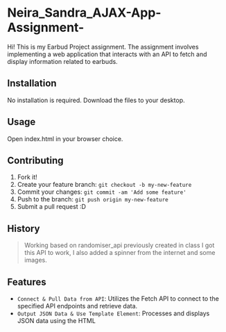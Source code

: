# Neira_Sandra_AJAX-App-Assignment-
Hi! This is my Earbud Project assignment. The assignment involves implementing a web application that interacts with an API to fetch and display information related to earbuds. 

## Installation
No installation is required. Download the files to your desktop.
## Usage
Open index.html in your browser choice.
## Contributing
1. Fork it!
2. Create your feature branch: `git checkout -b my-new-feature`
3. Commit your changes: `git commit -am 'Add some feature'`
4. Push to the branch: `git push origin my-new-feature`
5. Submit a pull request :D
## History
>Working based on randomiser_api previously created in class I got this API to work, I also added a spinner from the internet and some images.
## Features
* `Connect & Pull Data from API`: Utilizes the Fetch API to connect to the specified API endpoints and retrieve data.
* `Output JSON Data & Use Template Element`: Processes and displays JSON data using the HTML <template> element for efficient rendering.
* `Implement Loading Spinner and Error Response for User`: Implements a loading spinner to provide visual feedback during data retrieval and incorporates error handling to notify the user in case of data loading failures.
## Credits
Sandra Paola Neira (San)
## License
MIT License - See included license file
